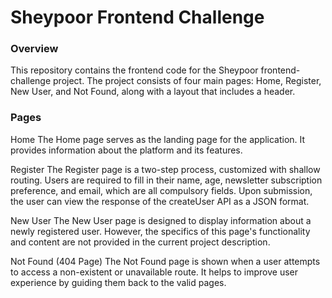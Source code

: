 # Sheypoor Frontend Challenge

### Overview
This repository contains the frontend code for the Sheypoor frontend-challenge project. The project consists of four main pages: Home, Register, New User, and Not Found, along with a layout that includes a header.

### Pages
Home
The Home page serves as the landing page for the application. It provides information about the platform and its features.

Register
The Register page is a two-step process, customized with shallow routing. Users are required to fill in their name, age, newsletter subscription preference, and email, which are all compulsory fields. Upon submission, the user can view the response of the createUser API as a JSON format.

New User
The New User page is designed to display information about a newly registered user. However, the specifics of this page's functionality and content are not provided in the current project description.

Not Found (404 Page)
The Not Found page is shown when a user attempts to access a non-existent or unavailable route. It helps to improve user experience by guiding them back to the valid pages.